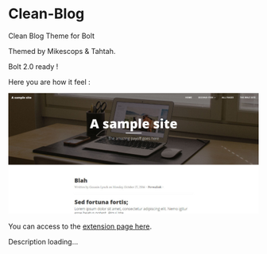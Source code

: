 Clean-Blog
==========

Clean Blog Theme for Bolt

Themed by Mikescops & Tahtah.

Bolt 2.0 ready !


Here you are how it feel :


![Clean Blog Screenshot](clean-blog-home.jpg "Clean Blog Screenshot")



You can access to the [extension page here](http://extensions.bolt.cm/view/4db383c5-56da-11e4-866c-43d66b93a270).

Description loading...
